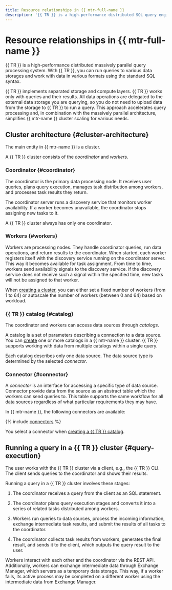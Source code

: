 ```yaml
---
title: Resource relationships in {{ mtr-full-name }}
description: '{{ TR }} is a high-performance distributed SQL query engine. With {{ mtr-name }}, you can run queries to various data storages and work with data in various formats using the standard SQL syntax. The main entity {{ mtr-name }} operates is a cluster.'
---
```


# Resource relationships in {{ mtr-full-name }}

{{ TR }} is a high-performance distributed massively parallel query processing system. With {{ TR }}, you can run queries to various data storages and work with data in various formats using the standard SQL syntax.

{{ TR }} implements separated storage and compute layers. {{ TR }} works only with queries and their results. All data operations are delegated to the external data storage you are querying, so you do not need to upload data from the storage to {{ TR }} to run a query. This approach accelerates query processing and, in combination with the massively parallel architecture, simplifies {{ mtr-name }} cluster scaling for various needs.

## Cluster architecture {#cluster-architecture}

The main entity in {{ mtr-name }} is a cluster.

A {{ TR }} cluster consists of the _coordinator_ and _workers_.

### Coordinator {#coordinator}

The coordinator is the primary data processing node. It receives user queries, plans query execution, manages task distribution among workers, and processes task results they return.

The coordinator server runs a discovery service that monitors worker availability. If a worker becomes unavailable, the coordinator stops assigning new tasks to it.

A {{ TR }} cluster always has only one coordinator.

### Workers {#workers}

Workers are processing nodes. They handle coordinator queries, run data operations, and return results to the coordinator. When started, each worker registers itself with the discovery service running on the coordinator server. This way it becomes available for task assignment. From time to time, workers send availability signals to the discovery service. If the discovery service does not receive such a signal within the specified time, new tasks will not be assigned to that worker.

When [creating a cluster](../operations/cluster-create.md), you can either set a fixed number of workers (from 1 to 64) or autoscale the number of workers (between 0 and 64) based on workload.

### {{ TR }} catalog {#catalog}

The coordinator and workers can access data sources through _catalogs_.

A catalog is a set of parameters describing a connection to a data source. You can [create](../operations/catalog-create.md) one or more catalogs in a {{ mtr-name }} cluster. {{ TR }} supports working with data from multiple catalogs within a single query.

Each catalog describes only one data source. The data source type is determined by the selected _connector_.

### Connector {#connector}

A _connector_ is an interface for accessing a specific type of data source. Connector provide data from the source as an abstract table which the workers can send queries to. This table supports the same workflow for all data sources regardless of what particular requirements they may have.

In {{ mtr-name }}, the following connectors are available:

{% include [connectors](../../_includes/managed-trino/connector-list.md) %}

You select a connector when [creating a {{ TR }} catalog](../operations/catalog-create.md).

## Running a query in a {{ TR }} cluster {#query-execution}

The user works with the {{ TR }} cluster via a client, e.g., the {{ TR }} CLI. The client sends queries to the coordinator and shows their results.

Running a query in a {{ TR }} cluster involves these stages:

1. The coordinator receives a query from the client as an SQL statement.

1. The coordinator plans query execution stages and converts it into a series of related tasks distributed among workers.

1. Workers run queries to data sources, process the incoming information, exchange intermediate task results, and submit the results of all tasks to the coordinator.

1. The coordinator collects task results from workers, generates the final result, and sends it to the client, which outputs the query result to the user.

Workers interact with each other and the coordinator via the REST API. Additionally, workers can exchange intermediate data through Exchange Manager, which servers as a temporary data storage. This way, if a worker fails, its active process may be completed on a different worker using the intermediate data from Exchange Manager.
